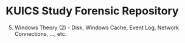 KUICS Study Forensic Repository
==============================================================================

5.  Windows Theory (2) 			- Disk, Windows Cache, Event Log, Network Connections, ..., etc.